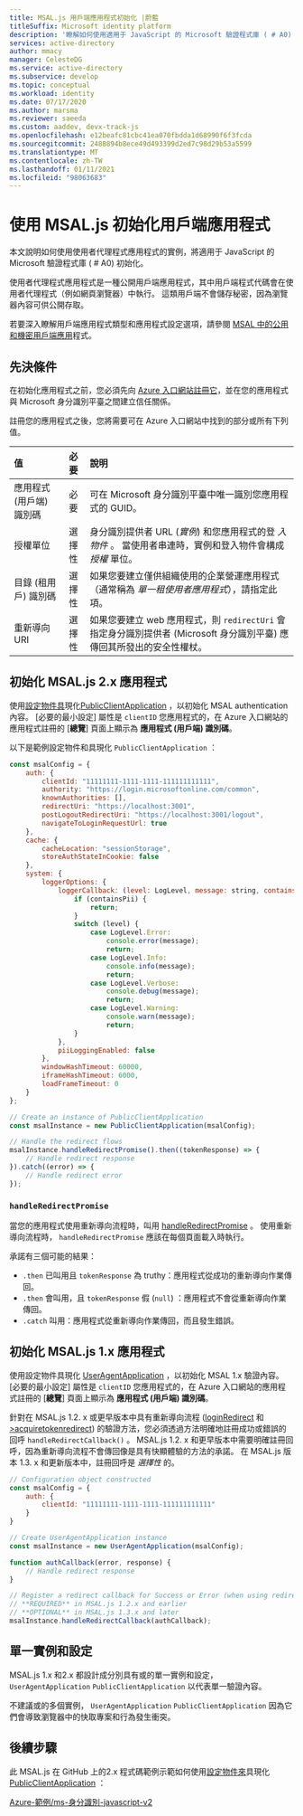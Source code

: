 ```yaml
---
title: MSAL.js 用戶端應用程式初始化 |蔚藍
titleSuffix: Microsoft identity platform
description: '瞭解如何使用適用于 JavaScript 的 Microsoft 驗證程式庫 ( # A0) 來初始化用戶端應用程式。'
services: active-directory
author: mmacy
manager: CelesteDG
ms.service: active-directory
ms.subservice: develop
ms.topic: conceptual
ms.workload: identity
ms.date: 07/17/2020
ms.author: marsma
ms.reviewer: saeeda
ms.custom: aaddev, devx-track-js
ms.openlocfilehash: e12beafc81cbc41ea070fbdda1d68990f6f3fcda
ms.sourcegitcommit: 2488894b8ece49d493399d2ed7c98d29b53a5599
ms.translationtype: MT
ms.contentlocale: zh-TW
ms.lasthandoff: 01/11/2021
ms.locfileid: "98063683"
---
```

# <a name="initialize-client-applications-using-msaljs"></a>使用 MSAL.js 初始化用戶端應用程式

本文說明如何使用使用者代理程式應用程式的實例，將適用于 JavaScript 的 Microsoft 驗證程式庫 ( # A0) 初始化。

使用者代理程式應用程式是一種公開用戶端應用程式，其中用戶端程式代碼會在使用者代理程式（例如網頁瀏覽器）中執行。 這類用戶端不會儲存秘密，因為瀏覽器內容可供公開存取。

若要深入瞭解用戶端應用程式類型和應用程式設定選項，請參閱 [MSAL 中的公用和機密用戶端應用](msal-client-applications.md)程式。

## <a name="prerequisites"></a>先決條件

在初始化應用程式之前，您必須先向 [Azure 入口網站註冊它](scenario-spa-app-registration.md)，並在您的應用程式與 Microsoft 身分識別平臺之間建立信任關係。

註冊您的應用程式之後，您將需要可在 Azure 入口網站中找到的部分或所有下列值。

| 值 | 必要 | 說明 |
|:----- | :------: | :---------- |
| 應用程式 (用戶端) 識別碼 | 必要 | 可在 Microsoft 身分識別平臺中唯一識別您應用程式的 GUID。 |
| 授權單位 | 選擇性 | 身分識別提供者 URL (*實例*) 和您應用程式的登 *入物件* 。 當使用者串連時，實例和登入物件會構成 *授權* 單位。 |
| 目錄 (租用戶) 識別碼 | 選擇性 | 如果您要建立僅供組織使用的企業營運應用程式（通常稱為 *單一租使用者應用程式*），請指定此項。 |
| 重新導向 URI | 選擇性 | 如果您要建立 web 應用程式，則 `redirectUri` 會指定身分識別提供者 (Microsoft 身分識別平臺) 應傳回其所發出的安全性權杖。 |

## <a name="initialize-msaljs-2x-apps"></a>初始化 MSAL.js 2.x 應用程式

使用[設定物件具][msal-js-configuration]現化[PublicClientApplication][msal-js-publicclientapplication] ，以初始化 MSAL authentication 內容。 [必要的最小設定] 屬性是 `clientID` 您應用程式的，在 Azure 入口網站的應用程式註冊的 [**總覽**] 頁面上顯示為 **應用程式 (用戶端) 識別碼**。

以下是範例設定物件和具現化 `PublicClientApplication` ：

```javascript
const msalConfig = {
    auth: {
        clientId: "11111111-1111-1111-111111111111",
        authority: "https://login.microsoftonline.com/common",
        knownAuthorities: [],
        redirectUri: "https://localhost:3001",
        postLogoutRedirectUri: "https://localhost:3001/logout",
        navigateToLoginRequestUrl: true
    },
    cache: {
        cacheLocation: "sessionStorage",
        storeAuthStateInCookie: false
    },
    system: {
        loggerOptions: {
            loggerCallback: (level: LogLevel, message: string, containsPii: boolean): void => {
                if (containsPii) {
                    return;
                }
                switch (level) {
                    case LogLevel.Error:
                        console.error(message);
                        return;
                    case LogLevel.Info:
                        console.info(message);
                        return;
                    case LogLevel.Verbose:
                        console.debug(message);
                        return;
                    case LogLevel.Warning:
                        console.warn(message);
                        return;
                }
            },
            piiLoggingEnabled: false
        },
        windowHashTimeout: 60000,
        iframeHashTimeout: 6000,
        loadFrameTimeout: 0
    }
};

// Create an instance of PublicClientApplication
const msalInstance = new PublicClientApplication(msalConfig);

// Handle the redirect flows
msalInstance.handleRedirectPromise().then((tokenResponse) => {
    // Handle redirect response
}).catch((error) => {
    // Handle redirect error
});
```

### `handleRedirectPromise`

當您的應用程式使用重新導向流程時，叫用 [handleRedirectPromise][msal-js-handleredirectpromise] 。 使用重新導向流程時， `handleRedirectPromise` 應該在每個頁面載入時執行。

承諾有三個可能的結果：

- `.then` 已叫用且 `tokenResponse` 為 truthy：應用程式從成功的重新導向作業傳回。
- `.then` 會叫用，且 `tokenResponse` 假 (`null`) ：應用程式不會從重新導向作業傳回。
- `.catch` 叫用：應用程式從重新導向作業傳回，而且發生錯誤。

## <a name="initialize-msaljs-1x-apps"></a>初始化 MSAL.js 1.x 應用程式

使用設定物件具現化 [UserAgentApplication][msal-js-useragentapplication] ，以初始化 MSAL 1.x 驗證內容。 [必要的最小設定] 屬性是 `clientID` 您應用程式的，在 Azure 入口網站的應用程式註冊的 [**總覽**] 頁面上顯示為 **應用程式 (用戶端) 識別碼**。

針對在 MSAL.js 1.2. x 或更早版本中具有重新導向流程 ([loginRedirect][msal-js-loginredirect] 和 [>acquiretokenredirect][msal-js-acquiretokenredirect]) 的驗證方法，您必須透過方法明確地註冊成功或錯誤的回呼 `handleRedirectCallback()` 。 MSAL.js 1.2. x 和更早版本中需要明確註冊回呼，因為重新導向流程不會傳回像是具有快顯體驗的方法的承諾。 在 MSAL.js 版本 1.3. x 和更新版本中，註冊回呼是 *選擇性* 的。

```javascript
// Configuration object constructed
const msalConfig = {
    auth: {
        clientId: "11111111-1111-1111-111111111111"
    }
}

// Create UserAgentApplication instance
const msalInstance = new UserAgentApplication(msalConfig);

function authCallback(error, response) {
    // Handle redirect response
}

// Register a redirect callback for Success or Error (when using redirect methods)
// **REQUIRED** in MSAL.js 1.2.x and earlier
// **OPTIONAL** in MSAL.js 1.3.x and later
msalInstance.handleRedirectCallback(authCallback);
```

## <a name="single-instance-and-configuration"></a>單一實例和設定

MSAL.js 1.x 和2.x 都設計成分別具有或的單一實例和設定， `UserAgentApplication` `PublicClientApplication` 以代表單一驗證內容。

不建議或的多個實例， `UserAgentApplication` `PublicClientApplication` 因為它們會導致瀏覽器中的快取專案和行為發生衝突。

## <a name="next-steps"></a>後續步驟

此 MSAL.js 在 GitHub 上的2.x 程式碼範例示範如何使用[設定物件來][msal-js-configuration]具現化[PublicClientApplication][msal-js-publicclientapplication] ：

[Azure-範例/ms-身分識別-javascript-v2](https://github.com/Azure-Samples/ms-identity-javascript-v2)

<!-- LINKS - External -->
[msal-browser]: https://azuread.github.io/microsoft-authentication-library-for-js/ref/msal-browser/
[msal-core]: https://azuread.github.io/microsoft-authentication-library-for-js/ref/msal-core/
[msal-js-acquiretokenredirect]: https://azuread.github.io/microsoft-authentication-library-for-js/ref/msal-core/classes/_useragentapplication_.useragentapplication.html#acquiretokenredirect
[msal-js-configuration]: https://azuread.github.io/microsoft-authentication-library-for-js/ref/msal-core/modules/_configuration_.html
[msal-js-handleredirectpromise]: https://azuread.github.io/microsoft-authentication-library-for-js/ref/msal-browser/classes/_src_app_publicclientapplication_.publicclientapplication.html#handleredirectpromise
[msal-js-loginredirect]: https://azuread.github.io/microsoft-authentication-library-for-js/ref/msal-core/classes/_useragentapplication_.useragentapplication.html#loginredirect
[msal-js-publicclientapplication]: https://azuread.github.io/microsoft-authentication-library-for-js/ref/msal-browser/classes/_src_app_publicclientapplication_.publicclientapplication.html
[msal-js-useragentapplication]: https://azuread.github.io/microsoft-authentication-library-for-js/ref/msal-core/modules/_useragentapplication_.html
